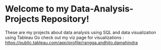 # Welcome to my Data-Analysis-Projects Repository!

These are my projects about data analysis using SQL and data visualization using Tableau
Go check out my viz page for visualizations : https://public.tableau.com/app/profile/rangga.andhito.damahindra
